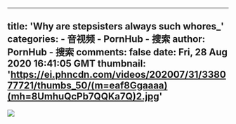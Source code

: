 
---
title: 'Why are stepsisters always such whores_'
categories: 
    - 音视频
    - PornHub - 搜索
author: PornHub - 搜索
comments: false
date: Fri, 28 Aug 2020 16:41:05 GMT
thumbnail: 'https://ei.phncdn.com/videos/202007/31/338077721/thumbs_50/(m=eaf8Ggaaaa)(mh=8UmhuQcPb7QQKa7Q)2.jpg'
---

<div>   
<img src="https://ei.phncdn.com/videos/202007/31/338077721/thumbs_50/(m=eaf8Ggaaaa)(mh=8UmhuQcPb7QQKa7Q)2.jpg" referrerpolicy="no-referrer">  
</div>
            